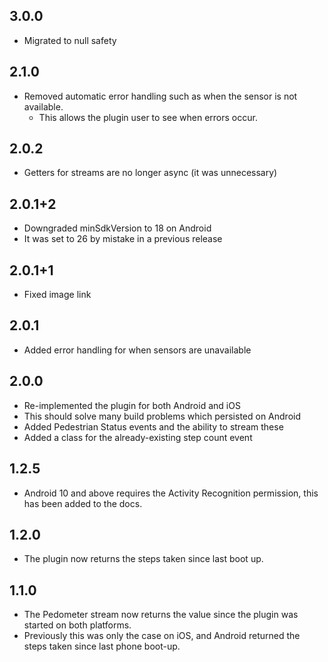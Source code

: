 ## 3.0.0

- Migrated to null safety

## 2.1.0

- Removed automatic error handling such as when the sensor is not available.
  - This allows the plugin user to see when errors occur.

## 2.0.2

- Getters for streams are no longer async (it was unnecessary)

## 2.0.1+2

- Downgraded minSdkVersion to 18 on Android
- It was set to 26 by mistake in a previous release

## 2.0.1+1

- Fixed image link

## 2.0.1

- Added error handling for when sensors are unavailable

## 2.0.0

- Re-implemented the plugin for both Android and iOS
- This should solve many build problems which persisted on Android
- Added Pedestrian Status events and the ability to stream these
- Added a class for the already-existing step count event

## 1.2.5

- Android 10 and above requires the Activity Recognition permission, this has been added to the docs.

## 1.2.0

- The plugin now returns the steps taken since last boot up.

## 1.1.0

- The Pedometer stream now returns the value since the plugin was started on both platforms.
- Previously this was only the case on iOS, and Android returned the steps taken since last phone boot-up.
